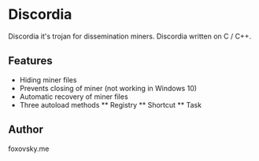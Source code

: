 # Discordia
Discordia it's trojan for dissemination miners. Discordia written on C / C++.

## Features
* Hiding miner files
* Prevents closing of miner (not working in Windows 10)
* Automatic recovery of miner files
* Three autoload methods
** Registry
** Shortcut
** Task


## Author
foxovsky.me